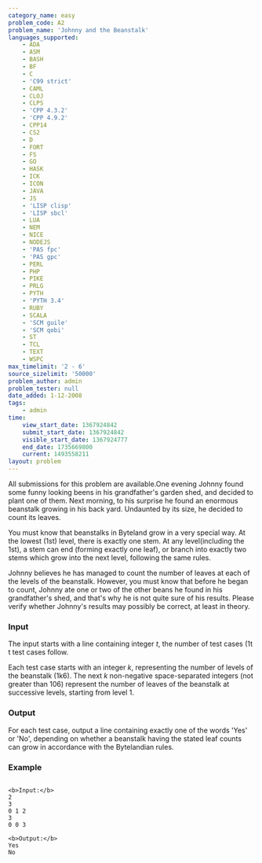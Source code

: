 ```yaml
---
category_name: easy
problem_code: A2
problem_name: 'Johnny and the Beanstalk'
languages_supported:
    - ADA
    - ASM
    - BASH
    - BF
    - C
    - 'C99 strict'
    - CAML
    - CLOJ
    - CLPS
    - 'CPP 4.3.2'
    - 'CPP 4.9.2'
    - CPP14
    - CS2
    - D
    - FORT
    - FS
    - GO
    - HASK
    - ICK
    - ICON
    - JAVA
    - JS
    - 'LISP clisp'
    - 'LISP sbcl'
    - LUA
    - NEM
    - NICE
    - NODEJS
    - 'PAS fpc'
    - 'PAS gpc'
    - PERL
    - PHP
    - PIKE
    - PRLG
    - PYTH
    - 'PYTH 3.4'
    - RUBY
    - SCALA
    - 'SCM guile'
    - 'SCM qobi'
    - ST
    - TCL
    - TEXT
    - WSPC
max_timelimit: '2 - 6'
source_sizelimit: '50000'
problem_author: admin
problem_tester: null
date_added: 1-12-2008
tags:
    - admin
time:
    view_start_date: 1367924842
    submit_start_date: 1367924842
    visible_start_date: 1367924777
    end_date: 1735669800
    current: 1493558211
layout: problem
---
```

All submissions for this problem are available.One evening Johnny found some funny looking beens in his grandfather's garden shed, and decided to plant one of them. Next morning, to his surprise he found an enormous beanstalk growing in his back yard. Undaunted by its size, he decided to count its leaves.

You must know that beanstalks in Byteland grow in a very special way. At the lowest (1st) level, there is exactly one stem. At any level(including the 1st), a stem can end (forming exactly one leaf), or branch into exactly two stems which grow into the next level, following the same rules.

Johnny believes he has managed to count the number of leaves at each of the levels of the beanstalk. However, you must know that before he began to count, Johnny ate one or two of the other beans he found in his grandfather's shed, and that's why he is not quite sure of his results. Please verify whether Johnny's results may possibly be correct, at least in theory.

### Input

The input starts with a line containing integer _t_, the number of test cases (1t t test cases follow.

Each test case starts with an integer _k_, representing the number of levels of the beanstalk (1k6). The next _k_ non-negative space-separated integers (not greater than 106) represent the number of leaves of the beanstalk at successive levels, starting from level 1.

### Output

For each test case, output a line containing exactly one of the words 'Yes' or 'No', depending on whether a beanstalk having the stated leaf counts can grow in accordance with the Bytelandian rules.

### Example

```

<b>Input:</b>
2
3
0 1 2
3
0 0 3

<b>Output:</b>
Yes
No

```